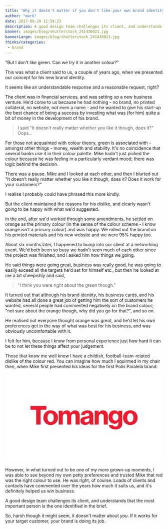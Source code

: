 ```yaml
---
title: "Why it doesn't matter if you don't like your own brand identity"
author: "mark"
date: 2017-09-29 11:54:23
description: A good design team challenges its client, and understands the most important person is the one identified in the brief.
banner: images/blog/shutterstock_241430023.jpg
bannerLarge: images/blog/shutterstock_241430023.jpg
thinks/categories: 
 - brand
---
```


"But I don't like green. Can we try it in another colour?"

This was what a client said to us, a couple of years ago, when we presented our concept for his new brand identity.

It seems like an understandable response and a reasonable request, right?

The client was in financial services, and was setting up a new business venture. He'd come to us because he had nothing - no brand, no printed collateral, no website, not even a name - and he wanted to give his start-up the best chance of being a success by investing what was (for him) quite a bit of money in the development of his brand.

> I said "It doesn't really matter whether you like it though, does it?" Oops...

For those not acquainted with colour theory, green is associated with - amongst other things - money, wealth and stability. It's no coincidence that several banks use it in their colour palette. Mike hadn't just picked the colour because he was feeling in a particularly verdant mood; there was logic behind the decision.

There was a pause. Mike and I looked at each other, and then I blurted out "It doesn't really matter whether you like it though, does it? Does it work for your customers?"

I realise I probably could have phrased this more kindly.

But the client maintained the reasons for his dislike, and clearly wasn't going to be happy with what we'd suggested.

In the end, after we'd worked through some amendments, he settled on orange as the primary colour (in the sense of the colour scheme - I know orange isn't a primary colour) and was happy. We rolled out the brand on his printed materials and his new website and we were 95% happy too.

About six months later, I happened to bump into our client at a networking event. We'd both been so busy we hadn't seen much of each other since the project was finished, and I asked him how things we going.

He said things were going great, business was really good, he was going to easily exceed all the targets he'd set for himself etc., but then he looked at me a bit sheepishly and said,

> "I think you were right about the green though."

It turned out that although his brand identity, his business cards, and his website had all done a great job of getting him the sort of customers he wanted, several people had commented negatively on the brand colour; "not sure about the orange though, why did you go for that?", and so on.

He realised not everyone thought orange was great, and he'd let his own preferences get in the way of what was best for his business, and was obviously uncomfortable with it.

I felt for him, because I know from personal experience just how hard it can be to not let these things affect your judgement.

Those that know me well know I have a childish, football-team-related dislike of the colour red. You can imagine how much I squirmed in my chair then, when Mike first presented his ideas for the first Polis Paralela brand:

![](images/blog/brand-2017-large.png "The new Polis Paralela brand identity. The old one used red too.")

However, in what turned out to be one of my more grown-up moments, I was able to see beyond my own petty preferences and trusted Mike that red was the right colour to use. He was right, of course. Loads of clients and contacts have commented over the years how much it suits us, and it's definitely helped us win business.

A good design team challenges its client, and understands that the most important person is the one identified in the brief.

So, harsh though it might seem, it doesn't matter about *you*. If it works for your target customer, your brand is doing its job.


